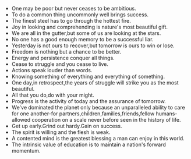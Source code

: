 - One may be poor but never ceases to be ambitious.
- To do a common thing uncommonly well brings success.
- The finest steel has to go through the hottest fire.
- Joy in looking and comprehending is nature's most beautiful gift.
- We are all in the gutter,but some of us are looking at the stars.
- No one has a good enough memory to be a successful liar.
- Yesterday is not ours to recover,but tomorrow is ours to win or lose.
- Freedom is nothing but a chance to be better.
- Energy and persistence conquer all things.
- Cease to struggle and you cease to live.
- Actions speak louder than words.
- Knowing something of everything and everything of something.
- One day,in retrospect,the years of struggle will strike you as the most beautiful.
- All that you do,do with your might.
- Progress is the activity of today and the assurance of tomorrow.
- We've dominated the planet only because an unparalleled ability to care for one another-for partners,children,families,friends,fellow humans-allowed cooperation on a scale never before seen in the history of life.
- Get up early.Grind out hardy.Gain on success.
- The spirit is willing and the flesh is weak.
- A contented mind is the greatest blessing a man can enjoy in this world.
- The intrinsic value of education is to maintain a nation's forward momentum.